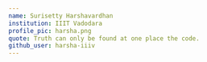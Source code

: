 ```yaml
---
name: Surisetty Harshavardhan
institution: IIIT Vadodara
profile_pic: harsha.png
quote: Truth can only be found at one place the code.
github_user: harsha-iiiv
---
```

